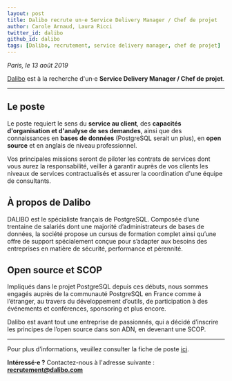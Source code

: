 ```yaml
---
layout: post
title: Dalibo recrute un⋅e Service Delivery Manager / Chef de projet
author: Carole Arnaud, Laura Ricci
twitter_id: dalibo
github_id: dalibo
tags: [Dalibo, recrutement, service delivery manager, chef de projet]
---
```


*Paris, le 13 août 2019*

[Dalibo](https://www.dalibo.com) est à la recherche d'un⋅e **Service Delivery Manager / Chef de projet**.

<!--MORE-->

-----

## Le poste

Le poste requiert le sens du **service au client**, des **capacités d'organisation et d'analyse de ses demandes**, ainsi que des connaissances en **bases de données** (PostgreSQL serait un plus), en **open source** et en anglais de niveau professionnel.

Vos principales missions seront de piloter les contrats de services dont vous aurez la responsabilité, veiller à garantir auprès de vos clients les niveaux de services contractualisés et assurer la coordination d'une équipe de consultants. 

 
## À propos de Dalibo

DALIBO est le spécialiste français de PostgreSQL. Composée d’une trentaine de salariés dont une majorité d’administrateurs
de bases de données, la société propose un cursus de formation complet ainsi qu’une offre de support spécialement conçue 
pour s’adapter aux besoins des entreprises en matière de sécurité, performance et pérennité.

   
## Open source et SCOP

Impliqués dans le projet PostgreSQL depuis ces débuts, nous sommes engagés auprès de la communauté PostgreSQL en France
comme à l’étranger, au travers du développement d’outils, de participation à des événements et conférences, sponsoring et
plus encore.


Dalibo est avant tout une entreprise de passionnés, qui a décidé d’inscrire les principes de l’open source dans son ADN,
en devenant une SCOP.
 
 ---
 
Pour plus d’informations, veuillez consulter la fiche de poste [ici](https://dali.bo/jobs).

**Intéressé⋅e ?** 
Contactez-nous à l'adresse suivante : **recrutement@dalibo.com**
